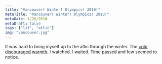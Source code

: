 ```yaml
---
title: "Vancouver! Winter! Olympics! 2010!"
metaTitle: "Vancouver! Winter! Olympics! 2010!"
metaDate: 1/26/2010
metaDraft: false
tags: ["lïf", "attic"]
img: "vancouver.jpg"
---
```


It was hard to bring myself up to the attic through the winter. The [cold discouraged warmth](http://techdirt.com/articles/20100114/1227357759.shtml). I watched. I waited. Time passed and few seemed to notice.
